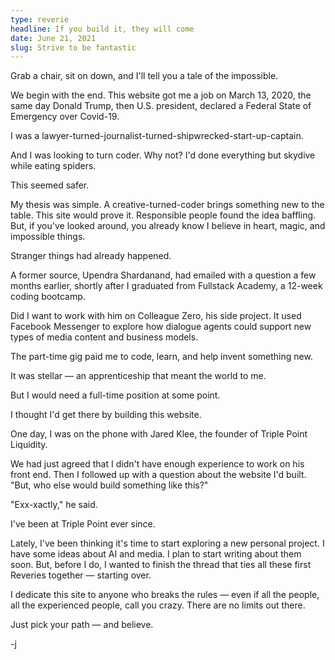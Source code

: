 ```yaml
---
type: reverie
headline: If you build it, they will come
date: June 21, 2021
slug: Strive to be fantastic
---
```


Grab a chair, sit on down, and I'll tell you a tale of the impossible.

We begin with the end. This website got me a job on March 13, 2020, the same day Donald Trump, then U.S. president, declared a Federal State of Emergency over Covid-19.

I was a lawyer-turned-journalist-turned-shipwrecked-start-up-captain.

And I was looking to turn coder. Why not? I'd done everything but skydive while eating spiders. 

This seemed safer.

My thesis was simple. A creative-turned-coder brings something new to the table. This site would prove it. Responsible people found the idea baffling. But, if you've looked around, you already know I believe in heart, magic, and impossible things. 

Stranger things had already happened.

A former source, Upendra Shardanand, had emailed with a question a few months earlier, shortly after I graduated from Fullstack Academy, a 12-week coding bootcamp. 

Did I want to work with him on Colleague Zero, his side project. It used Facebook Messenger to explore how dialogue agents could support new types of media content and business models. 

The part-time gig paid me to code, learn, and help invent something new. 

It was stellar — an apprenticeship that meant the world to me.

But I would need a full-time position at some point. 

I thought I'd get there by building this website. 

One day, I was on the phone with Jared Klee, the founder of Triple Point Liquidity. 

We had just agreed that I didn't have enough experience to work on his front end. Then I followed up with a question about the website I'd built. "But, who else would build something like this?"

"Exx-xactly," he said.

I've been at Triple Point ever since. 

Lately, I've been thinking it's time to start exploring a new personal project. I have some ideas about AI and media. I plan to start writing about them soon. But, before I do, I wanted to finish the thread that ties all these first Reveries together — starting over. 

I dedicate this site to anyone who breaks the rules — even if all the people, all the experienced people, call you crazy. There are no limits out there. 

Just pick your path — and believe.

-j